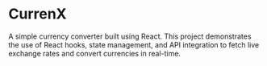 # CurrenX
A simple currency converter built using React. This project demonstrates the use of React hooks, state management, and API integration to fetch live exchange rates and convert currencies in real-time. 

